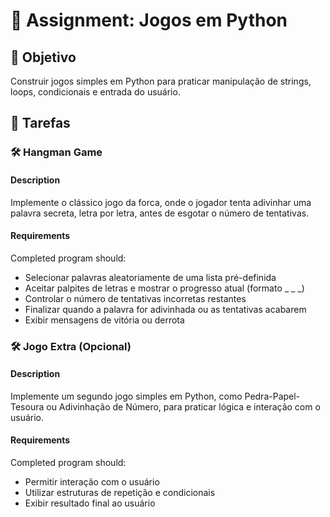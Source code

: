 

# 📘 Assignment: Jogos em Python

## 🎯 Objetivo

Construir jogos simples em Python para praticar manipulação de strings, loops, condicionais e entrada do usuário.

## 📝 Tarefas

### 🛠️ Hangman Game

#### Description
Implemente o clássico jogo da forca, onde o jogador tenta adivinhar uma palavra secreta, letra por letra, antes de esgotar o número de tentativas.

#### Requirements
Completed program should:

- Selecionar palavras aleatoriamente de uma lista pré-definida
- Aceitar palpites de letras e mostrar o progresso atual (formato _ _ _)
- Controlar o número de tentativas incorretas restantes
- Finalizar quando a palavra for adivinhada ou as tentativas acabarem
- Exibir mensagens de vitória ou derrota

### 🛠️ Jogo Extra (Opcional)

#### Description
Implemente um segundo jogo simples em Python, como Pedra-Papel-Tesoura ou Adivinhação de Número, para praticar lógica e interação com o usuário.

#### Requirements
Completed program should:

- Permitir interação com o usuário
- Utilizar estruturas de repetição e condicionais
- Exibir resultado final ao usuário
